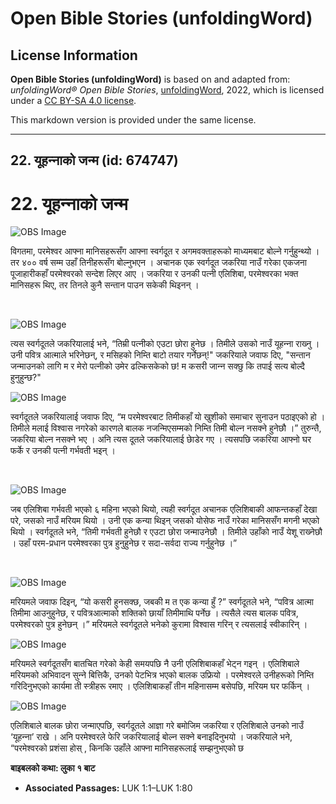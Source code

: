 # Open Bible Stories (unfoldingWord)

## License Information

**Open Bible Stories (unfoldingWord)** is based on and adapted from: _unfoldingWord® Open Bible Stories_, [unfoldingWord](https://unfoldingword.org/utw), 2022, which is licensed under a [CC BY-SA 4.0 license](https://creativecommons.org/licenses/by-sa/4.0/legalcode.en).

This markdown version is provided under the same license.



--------------------------------

## 22. यूहन्‍नाको जन्म (id: 674747)

22\. यूहन्‍नाको जन्म
====================

![OBS Image](https://cdn.door43.org/obs/jpg/360px/obs-en-22-01.jpg)

विगतमा, परमेश्‍वर आफ्ना मानिसहरूसँग आफ्ना स्वर्गदूत र अगमवक्ताहरूको माध्यमबाट बोल्ने गर्नुहुन्थ्यो । तर ४०० वर्ष सम्म उहाँ तिनीहरूसँग बोल्नुभएन । अचानक एक स्वर्गदूत जकरिया नाउँ गरेका एकजना पूजाहारीकहाँ परमेश्‍वरको सन्देश लिएर आए । जकरिया र उनकी पत्‍नी एलिशिबा, परमेश्‍वरका भक्त मानिसहरू थिए, तर तिनले कुनै सन्तान पाउन सकेकी थिइनन् ।

​

![OBS Image](https://cdn.door43.org/obs/jpg/360px/obs-en-22-02.jpg)

त्यस स्वर्गदूतले जकरियालाई भने, “तिम्री पत्‍नीको एउटा छोरा हुनेछ । तिमीले उसको नाउँ यूहन्‍ना राख्‍नु । उनी पवित्र आत्माले भरिनेछन्, र मसिहको निम्ति बाटो तयार गर्नेछन्!" जकरियाले जवाफ दिए, "सन्तान जन्माउनको लागि म र मेरो पत्‍नीको उमेर ढल्किसकेको छ! म कसरी जान्‍न सक्छु कि तपाई सत्य बोल्दै हुनुहुन्छ?"

![OBS Image](https://cdn.door43.org/obs/jpg/360px/obs-en-22-03.jpg)

स्वर्गदूतले जकरियालाई जवाफ दिए, “म परमेश्‍वरबाट तिमीकहाँ यो खुशीको समाचार सुनाउन पठाइएको हो । तिमीले मलाई विश्‍वास नगरेको कारणले बालक नजन्मिएसम्मको निम्ति तिमी बोल्न नसक्ने हुनेछौ ।” तुरुन्तै, जकरिया बोल्न नसक्ने भए । अनि त्यस दूतले जकरियालाई छाेडेर गए । त्यसपछि जकरिया आफ्नो घर फर्के र उनकी पत्‍नी गर्भवती भइन् ।

​

![OBS Image](https://cdn.door43.org/obs/jpg/360px/obs-en-22-04.jpg)

जब एलिशिबा गर्भवती भएको ६ महिना भएको थियो, त्यही स्वर्गदूत अचानक एलिशिबाकी आफन्तकहाँ देखा परे, जसको नाउँ मरियम थियो । उनी एक कन्या थिइन् जसको योसेफ नाउँ गरेका मानिससँग मगनी भएको थियो । स्वर्गदूतले भने, “तिमी गर्भवती हुनेछौ र एउटा छोरा जन्माउनेछौ । तिमीले उहाँको नाउँ येशू राख्‍नेछौ । उहाँ परम\-प्रधान परमेश्‍वरका पुत्र हुनुहुनेछ र सदा\-सर्वदा राज्य गर्नुहुनेछ ।”

​

![OBS Image](https://cdn.door43.org/obs/jpg/360px/obs-en-22-05.jpg)

मरियमले जवाफ दिइन्, “यो कसरी हुनसक्छ, जबकी म त एक कन्या हुँ ?” स्वर्गदूतले भने, “पवित्र आत्मा तिमीमा आउनुहुनेछ, र पवित्रआत्माको शक्तिको छायाँ तिमीमाथि पर्नेछ । त्यसैले त्यस बालक पवित्र, परमेश्‍वरको पुत्र हुनेछन् ।” मरियमले स्वर्गदूतले भनेको कुरामा विश्‍वास गरिन् र त्यसलाई स्वीकारिन् ।

![OBS Image](https://cdn.door43.org/obs/jpg/360px/obs-en-22-06.jpg)

मरियमले स्वर्गदूतसँग बातचित गरेको केही समयपछि नै उनी एलिशिबाकहाँ भेट्न गइन् । एलिशिबाले मरियमको अभिवादन सुन्‍ने बित्तिकै, उनको पेटभित्र भएको बालक उफ्रियो । परमेश्‍वरले उनीहरूको निम्ति गरिदिनुभएको कार्यमा ती स्‍त्रीहरू रमाए । एलिशिबाकहाँ तीन महिनासम्म बसेपछि, मरियम घर फर्किन् ।

![OBS Image](https://cdn.door43.org/obs/jpg/360px/obs-en-22-07.jpg)

एलिशिबाले बालक छोरा जन्माएपछि, स्वर्गदूतले आज्ञा गरे बमोजिम जकरिया र एलिशिबाले उनको नाउँ ‘यूहन्‍ना’ राखे । अनि परमेश्‍वरले फेरि जकरियालाई बोल्न सक्ने बनाइदिनुभयो । जकरियाले भने, “परमेश्‍वरको प्रशंसा होस् , किनकि उहाँले आफ्ना मानिसहरूलाई सम्झनुभएको छ

**बाइबलको कथा: लुका १ बाट**

* **Associated Passages:** LUK 1:1–LUK 1:80


